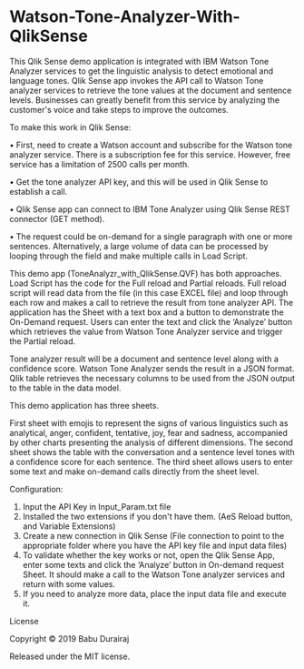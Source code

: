 # Watson-Tone-Analyzer-With-QlikSense
This Qlik Sense demo application is integrated with IBM Watson Tone Analyzer services to get the linguistic analysis to detect emotional and language tones. Qlik Sense app invokes the API call to Watson Tone analyzer services to retrieve the tone values at the document and sentence levels. Businesses can greatly benefit from this service by analyzing the customer's voice and take steps to improve the outcomes.

To make this work in Qlik Sense: 

•	First, need to create a Watson account and subscribe for the Watson tone analyzer service. There is a subscription fee for this service. However, free service has a limitation of 2500 calls per month. 

•	Get the tone analyzer API key, and this will be used in Qlik Sense to establish a call.

•	Qlik Sense app can connect to IBM Tone Analyzer using Qlik Sense REST connector (GET method). 

•	The request could be on-demand for a single paragraph with one or more sentences. Alternatively, a large volume of data can be processed by looping through the field and make multiple calls in Load Script.

This demo app (ToneAnalyzr_with_QlikSense.QVF) has both approaches. Load Script has the code for the Full reload and Partial reloads. Full reload script will read data from the file (in this case EXCEL file) and loop through each row and makes a call to retrieve the result from tone analyzer API. The application has the Sheet with a text box and a button to demonstrate the On-Demand request. Users can enter the text and click the ‘Analyze’ button which retrieves the value from Watson Tone Analyzer service and trigger the Partial reload.

Tone analyzer result will be a document and sentence level along with a confidence score. Watson Tone Analyzer sends the result in a JSON format. Qlik table retrieves the necessary columns to be used from the JSON output to the table in the data model.

This demo application has three sheets. 

First sheet with emojis to represent the signs of various linguistics such as analytical, anger, confident, tentative, joy, fear and sadness, accompanied by other charts presenting the analysis of different dimensions.
The second sheet shows the table with the conversation and a sentence level tones with a confidence score for each sentence. The third sheet allows users to enter some text and make on-demand calls directly from the sheet level.

Configuration:
1)	Input the API Key in Input_Param.txt file
2)  Installed the two extensions if you don't have them. (AeS Reload button,  and Variable Extensions)
3)  Create a new connection in Qlik Sense (File connection to point to the appropriate folder where you have the API key file and input data files)
4)	To validate whether the key works or not, open the Qlik Sense App, enter some texts and click the ‘Analyze’ button in On-demand request Sheet. It should make a call to the Watson Tone analyzer services and return with some values.
5)	If you need to analyze more data, place the input data file and execute it.

License 

Copyright © 2019 Babu Durairaj 

Released under the MIT license.

